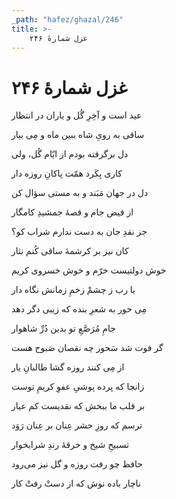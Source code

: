 ```yaml
---
_path: "hafez/ghazal/246"
title: >-
    غزل شمارهٔ ۲۴۶
---
```

# غزل شمارهٔ ۲۴۶

<div class="b" id="bn1"><div class="m1"><p>عید است و آخِرِ گُل و یاران در انتظار</p></div>
<div class="m2"><p>ساقی به رویِ شاه ببین ماه و مِی بیار</p></div></div>
<div class="b" id="bn2"><div class="m1"><p>دل برگرفته بودم از ایّام گُل، ولی</p></div>
<div class="m2"><p>کاری بِکَرد همّت پاکانِ روزه دار</p></div></div>
<div class="b" id="bn3"><div class="m1"><p>دل در جهان مَبَند و به مستی سؤال کن</p></div>
<div class="m2"><p>از فیض جام و قصهٔ جمشیدِ کامگار</p></div></div>
<div class="b" id="bn4"><div class="m1"><p>جز نقدِ جان به دست ندارم شراب کو؟</p></div>
<div class="m2"><p>کان نیز بر کرشمهٔ ساقی کُنم نثار</p></div></div>
<div class="b" id="bn5"><div class="m1"><p>خوش دولتیست خرّم و خوش خسروی کریم</p></div>
<div class="m2"><p>یا رب ز چشمْ زخمِ زمانش نگاه دار</p></div></div>
<div class="b" id="bn6"><div class="m1"><p>مِی خور به شعرِ بنده که زیبی دگر دهد</p></div>
<div class="m2"><p>جامِ مُرَصَّعِ تو بدین دُرِّ شاهوار</p></div></div>
<div class="b" id="bn7"><div class="m1"><p>گر فوت شد سَحور چه نقصان صَبوح هست</p></div>
<div class="m2"><p>از مِی کنند روزه گشا طالبانِ یار</p></div></div>
<div class="b" id="bn8"><div class="m1"><p>زانجا که پرده پوشیِ عفوِ کریمِ توست</p></div>
<div class="m2"><p>بر قلب ما ببخش که نقدیست کم عیار</p></div></div>
<div class="b" id="bn9"><div class="m1"><p>ترسم که روزِ حشر عِنان بر عِنان رَوَد</p></div>
<div class="m2"><p>تسبیحِ شیخ و خرقهٔ رندِ شرابخوار</p></div></div>
<div class="b" id="bn10"><div class="m1"><p>حافظ چو رفت روزه و گل نیز می‌رود</p></div>
<div class="m2"><p>ناچار باده نوش که از دستْ رفتْ کار</p></div></div>
